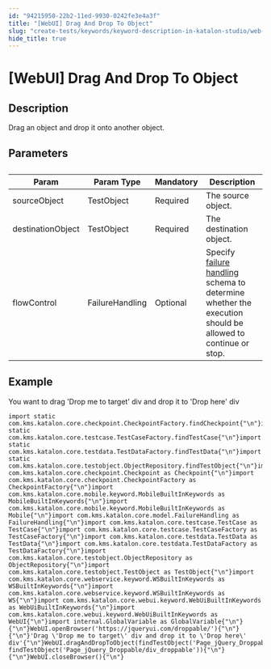 ```yaml
---
id: "94215950-22b2-11ed-9930-0242fe3e4a3f"
title: "[WebUI] Drag And Drop To Object"
slug: "create-tests/keywords/keyword-description-in-katalon-studio/web-ui-keywords/webui-drag-and-drop-to-object"
hide_title: true
---
```


# <a id="id_0" class="anchor_top_offset"/><a id="ariaid-title1" class="anchor_top_offset"/>[WebUI] Drag And Drop To Object


## <a id="id_0__id_1" class="anchor_top_offset"/>Description

              
<p xmlns="http://www.w3.org/1999/xhtml" className="p">Drag an object and drop it onto another object.</p> 
      

## <a id="id_0__id_2" class="anchor_top_offset"/>Parameters

              
<table xmlns="http://www.w3.org/1999/xhtml" className="table anchor_top_offset" id="id_0__357ac57b-f4f0-4462-9b0a-0a7fffbfa718"><caption /><thead className="thead"><tr className><th className="entry anchor_top_offset" id="id_0__357ac57b-f4f0-4462-9b0a-0a7fffbfa718__entry__1">Param</th><th className="entry anchor_top_offset" id="id_0__357ac57b-f4f0-4462-9b0a-0a7fffbfa718__entry__2">Param Type</th><th className="entry anchor_top_offset" id="id_0__357ac57b-f4f0-4462-9b0a-0a7fffbfa718__entry__3">Mandatory</th><th className="entry anchor_top_offset" id="id_0__357ac57b-f4f0-4462-9b0a-0a7fffbfa718__entry__4">Description</th></tr></thead><tbody className="tbody"><tr className><td className="entry" headers="id_0__357ac57b-f4f0-4462-9b0a-0a7fffbfa718__entry__1 id_0__357ac57b-f4f0-4462-9b0a-0a7fffbfa718__entry__2 id_0__357ac57b-f4f0-4462-9b0a-0a7fffbfa718__entry__3 id_0__357ac57b-f4f0-4462-9b0a-0a7fffbfa718__entry__4 ">sourceObject</td><td className="entry" headers="id_0__357ac57b-f4f0-4462-9b0a-0a7fffbfa718__entry__1 id_0__357ac57b-f4f0-4462-9b0a-0a7fffbfa718__entry__2 id_0__357ac57b-f4f0-4462-9b0a-0a7fffbfa718__entry__3 id_0__357ac57b-f4f0-4462-9b0a-0a7fffbfa718__entry__4 ">TestObject</td><td className="entry" headers="id_0__357ac57b-f4f0-4462-9b0a-0a7fffbfa718__entry__1 id_0__357ac57b-f4f0-4462-9b0a-0a7fffbfa718__entry__2 id_0__357ac57b-f4f0-4462-9b0a-0a7fffbfa718__entry__3 id_0__357ac57b-f4f0-4462-9b0a-0a7fffbfa718__entry__4 ">Required</td><td className="entry" headers="id_0__357ac57b-f4f0-4462-9b0a-0a7fffbfa718__entry__1 id_0__357ac57b-f4f0-4462-9b0a-0a7fffbfa718__entry__2 id_0__357ac57b-f4f0-4462-9b0a-0a7fffbfa718__entry__3 id_0__357ac57b-f4f0-4462-9b0a-0a7fffbfa718__entry__4 ">The source object.</td></tr><tr className><td className="entry" headers="id_0__357ac57b-f4f0-4462-9b0a-0a7fffbfa718__entry__1 id_0__357ac57b-f4f0-4462-9b0a-0a7fffbfa718__entry__2 id_0__357ac57b-f4f0-4462-9b0a-0a7fffbfa718__entry__3 id_0__357ac57b-f4f0-4462-9b0a-0a7fffbfa718__entry__4 ">destinationObject</td><td className="entry" headers="id_0__357ac57b-f4f0-4462-9b0a-0a7fffbfa718__entry__1 id_0__357ac57b-f4f0-4462-9b0a-0a7fffbfa718__entry__2 id_0__357ac57b-f4f0-4462-9b0a-0a7fffbfa718__entry__3 id_0__357ac57b-f4f0-4462-9b0a-0a7fffbfa718__entry__4 ">TestObject</td><td className="entry" headers="id_0__357ac57b-f4f0-4462-9b0a-0a7fffbfa718__entry__1 id_0__357ac57b-f4f0-4462-9b0a-0a7fffbfa718__entry__2 id_0__357ac57b-f4f0-4462-9b0a-0a7fffbfa718__entry__3 id_0__357ac57b-f4f0-4462-9b0a-0a7fffbfa718__entry__4 ">Required</td><td className="entry" headers="id_0__357ac57b-f4f0-4462-9b0a-0a7fffbfa718__entry__1 id_0__357ac57b-f4f0-4462-9b0a-0a7fffbfa718__entry__2 id_0__357ac57b-f4f0-4462-9b0a-0a7fffbfa718__entry__3 id_0__357ac57b-f4f0-4462-9b0a-0a7fffbfa718__entry__4 ">The destination object.</td></tr><tr className><td className="entry" headers="id_0__357ac57b-f4f0-4462-9b0a-0a7fffbfa718__entry__1 id_0__357ac57b-f4f0-4462-9b0a-0a7fffbfa718__entry__2 id_0__357ac57b-f4f0-4462-9b0a-0a7fffbfa718__entry__3 id_0__357ac57b-f4f0-4462-9b0a-0a7fffbfa718__entry__4 ">flowControl</td><td className="entry" headers="id_0__357ac57b-f4f0-4462-9b0a-0a7fffbfa718__entry__1 id_0__357ac57b-f4f0-4462-9b0a-0a7fffbfa718__entry__2 id_0__357ac57b-f4f0-4462-9b0a-0a7fffbfa718__entry__3 id_0__357ac57b-f4f0-4462-9b0a-0a7fffbfa718__entry__4 ">FailureHandling</td><td className="entry" headers="id_0__357ac57b-f4f0-4462-9b0a-0a7fffbfa718__entry__1 id_0__357ac57b-f4f0-4462-9b0a-0a7fffbfa718__entry__2 id_0__357ac57b-f4f0-4462-9b0a-0a7fffbfa718__entry__3 id_0__357ac57b-f4f0-4462-9b0a-0a7fffbfa718__entry__4 ">Optional</td><td className="entry" headers="id_0__357ac57b-f4f0-4462-9b0a-0a7fffbfa718__entry__1 id_0__357ac57b-f4f0-4462-9b0a-0a7fffbfa718__entry__2 id_0__357ac57b-f4f0-4462-9b0a-0a7fffbfa718__entry__3 id_0__357ac57b-f4f0-4462-9b0a-0a7fffbfa718__entry__4 ">Specify <a className="xref" href="/docs/maintain/configure-failure-handling-settings-in-katalon-studio">failure handling</a> schema to         determine whether the execution should be allowed to continue or         stop.</td></tr></tbody></table> 
      

## <a id="id_0__id_3" class="anchor_top_offset"/>Example

              
<p xmlns="http://www.w3.org/1999/xhtml" className="p">You want to drag 'Drop me to target' div and drop it to 'Drop   here' div</p> 
              
<pre xmlns="http://www.w3.org/1999/xhtml" className="pre codeblock"><code>import static com.kms.katalon.core.checkpoint.CheckpointFactory.findCheckpoint{"\n"}import static com.kms.katalon.core.testcase.TestCaseFactory.findTestCase{"\n"}import static com.kms.katalon.core.testdata.TestDataFactory.findTestData{"\n"}import static com.kms.katalon.core.testobject.ObjectRepository.findTestObject{"\n"}import com.kms.katalon.core.checkpoint.Checkpoint as Checkpoint{"\n"}import com.kms.katalon.core.checkpoint.CheckpointFactory as CheckpointFactory{"\n"}import com.kms.katalon.core.mobile.keyword.MobileBuiltInKeywords as MobileBuiltInKeywords{"\n"}import com.kms.katalon.core.mobile.keyword.MobileBuiltInKeywords as Mobile{"\n"}import com.kms.katalon.core.model.FailureHandling as FailureHandling{"\n"}import com.kms.katalon.core.testcase.TestCase as TestCase{"\n"}import com.kms.katalon.core.testcase.TestCaseFactory as TestCaseFactory{"\n"}import com.kms.katalon.core.testdata.TestData as TestData{"\n"}import com.kms.katalon.core.testdata.TestDataFactory as TestDataFactory{"\n"}import com.kms.katalon.core.testobject.ObjectRepository as ObjectRepository{"\n"}import com.kms.katalon.core.testobject.TestObject as TestObject{"\n"}import com.kms.katalon.core.webservice.keyword.WSBuiltInKeywords as WSBuiltInKeywords{"\n"}import com.kms.katalon.core.webservice.keyword.WSBuiltInKeywords as WS{"\n"}import com.kms.katalon.core.webui.keyword.WebUiBuiltInKeywords as WebUiBuiltInKeywords{"\n"}import com.kms.katalon.core.webui.keyword.WebUiBuiltInKeywords as WebUI{"\n"}import internal.GlobalVariable as GlobalVariable{"\n"}{"\n"}WebUI.openBrowser('https://jqueryui.com/droppable/'){"\n"}{"\n"}'Drag \'Drop me to target\' div and drop it to \'Drop here\' div'{"\n"}WebUI.dragAndDropToObject(findTestObject('Page_jQuery_Droppable/div_draggable'), findTestObject('Page_jQuery_Droppable/div_droppable')){"\n"}{"\n"}WebUI.closeBrowser(){"\n"}</code></pre> 
            
